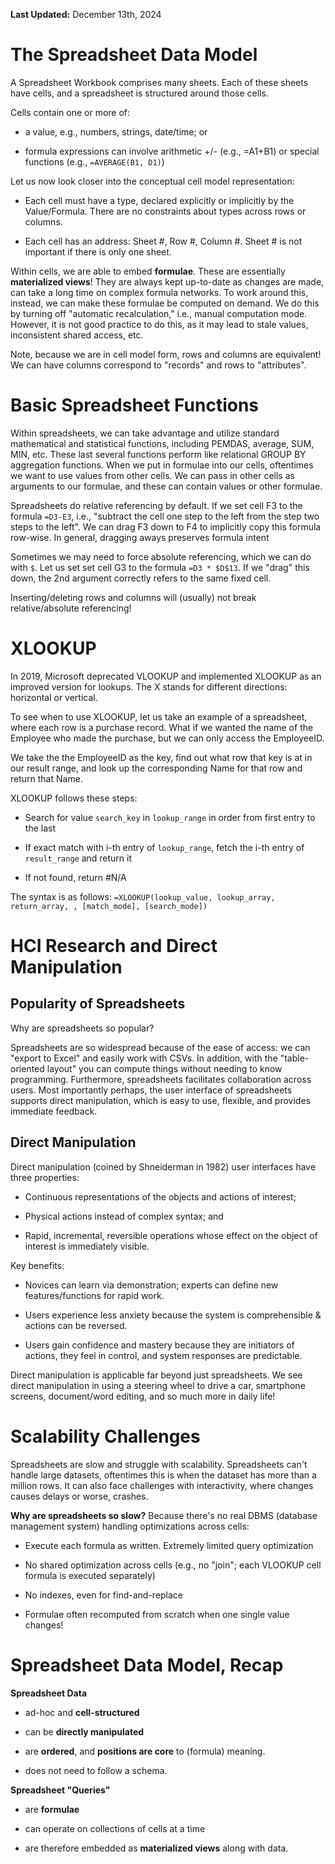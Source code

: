 **Last Updated:** December 13th, 2024

# The Spreadsheet Data Model
A Spreadsheet Workbook comprises many sheets. Each of these sheets have
cells, and a spreadsheet is structured around those cells.

Cells contain one or more of:

-   a value, e.g., numbers, strings, date/time; or

-   formula expressions can involve arithmetic +/- (e.g., =A1+B1) or
    special functions (e.g., `=AVERAGE(B1, D1)`)

Let us now look closer into the conceptual cell model representation:

-   Each cell must have a type, declared explicitly or implicitly by the
    Value/Formula. There are no constraints about types across rows or
    columns.

-   Each cell has an address: Sheet #, Row #, Column #. Sheet \# is not
    important if there is only one sheet.

Within cells, we are able to embed **formulae**. These are essentially
**materialized views**! They are always kept up-to-date as changes are
made, can take a long time on complex formula networks. To work around
this, instead, we can make these formulae be computed on demand. We do
this by turning off "automatic recalculation," i.e., manual computation
mode. However, it is not good practice to do this, as it may lead to
stale values, inconsistent shared access, etc.

Note, because we are in cell model form, rows and columns are
equivalent! We can have columns correspond to "records" and rows to
"attributes".

# Basic Spreadsheet Functions

Within spreadsheets, we can take advantage and utilize standard
mathematical and statistical functions, including PEMDAS, average, SUM,
MIN, etc. These last several functions perform like relational GROUP BY
aggregation functions. When we put in formulae into our cells,
oftentimes we want to use values from other cells. We can pass in other
cells as arguments to our formulae, and these can contain values or
other formulae.

Spreadsheets do relative referencing by default. If we set cell F3 to
the formula `=D3-E3`, i.e., "subtract the cell one step to the left from
the step two steps to the left". We can drag F3 down to F4 to implicitly
copy this formula row-wise. In general, dragging aways preserves formula
intent

Sometimes we may need to force absolute referencing, which we can do
with `$`. Let us set set cell G3 to the formula `=D3 * $D$13`. If we
"drag" this down, the 2nd argument correctly refers to the same fixed
cell.

Inserting/deleting rows and columns will (usually) not break
relative/absolute referencing!

# XLOOKUP

In 2019, Microsoft deprecated VLOOKUP and implemented XLOOKUP as an
improved version for lookups. The X stands for different directions:
horizontal or vertical.

To see when to use XLOOKUP, let us take an example of a spreadsheet,
where each row is a purchase record. What if we wanted the name of the
Employee who made the purchase, but we can only access the EmployeeID.

We take the the EmployeeID as the key, find out what row that key is at
in our result range, and look up the corresponding Name for that row and
return that Name.

XLOOKUP follows these steps:

-   Search for value `search_key` in `lookup_range` in order from first
    entry to the last

-   If exact match with i-th entry of `lookup_range`, fetch the i-th
    entry of `result_range` and return it

-   If not found, return #N/A

The syntax is as follows:
`=XLOOKUP(lookup_value, lookup_array, return_array, , [match_mode], [search_mode])`

# HCI Research and Direct Manipulation

## Popularity of Spreadsheets

Why are spreadsheets so popular?

Spreadsheets are so widespread because of the ease of access: we can
\"export to Excel\" and easily work with CSVs. In addition, with the
\"table-oriented layout\" you can compute things without needing to know
programming. Furthermore, spreadsheets facilitates collaboration across
users. Most importantly perhaps, the user interface of spreadsheets
supports direct manipulation, which is easy to use, flexible, and
provides immediate feedback.

## Direct Manipulation

Direct manipulation (coined by Shneiderman in 1982) user interfaces have
three properties:

-   Continuous representations of the objects and actions of interest;

-   Physical actions instead of complex syntax; and

-   Rapid, incremental, reversible operations whose effect on the object
    of interest is immediately visible.

Key benefits:

-   Novices can learn via demonstration; experts can define new
    features/functions for rapid work.

-   Users experience less anxiety because the system is comprehensible &
    actions can be reversed.

-   Users gain confidence and mastery because they are initiators of
    actions, they feel in control, and system responses are predictable.

Direct manipulation is applicable far beyond just spreadsheets. We see
direct manipulation in using a steering wheel to drive a car, smartphone
screens, document/word editing, and so much more in daily life!

# Scalability Challenges

Spreadsheets are slow and struggle with scalability. Spreadsheets can't
handle large datasets, oftentimes this is when the dataset has more than
a million rows. It can also face challenges with interactivity, where
changes causes delays or worse, crashes.

**Why are spreadsheets so slow?** Because there's no real DBMS (database
management system) handling optimizations across cells:

-   Execute each formula as written. Extremely limited query
    optimization

-   No shared optimization across cells (e.g., no "join"; each VLOOKUP
    cell formula is executed separately)

-   No indexes, even for find-and-replace

-   Formulae often recomputed from scratch when one single value
    changes!

# Spreadsheet Data Model, Recap

**Spreadsheet Data**

-   ad-hoc and **cell-structured**

-   can be **directly manipulated**

-   are **ordered**, and **positions are core** to (formula) meaning.

-   does not need to follow a schema.

**Spreadsheet "Queries"**

-   are **formulae**

-   can operate on collections of cells at a time

-   are therefore embedded as **materialized views** along with data.